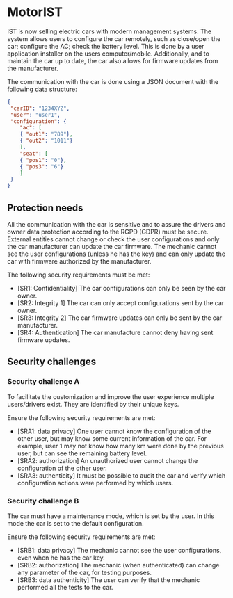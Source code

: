 # MotorIST
IST is now selling electric cars with modern management systems. The system allows users to configure the car remotely, such as close/open the car; configure the AC; check the battery level. This is done by a user application installer on the users computer/mobile.
Additionally, and to maintain the car up to date, the car also allows for firmware updates from the manufacturer.

The communication with the car is done using a JSON document with the following data structure:

```json
{
 "carID": "1234XYZ",
 "user": "user1",
 "configuration": {
	"ac": [
   	{ "out1": "789"},
   	{ "out2": "1011"}
	],
	"seat": [
   	{ "pos1": "0"},
   	{ "pos3": "6"}
	]
 }
}
```

## Protection needs
All the communication with the car is sensitive and to assure the drivers and owner data protection according to the RGPD (GDPR) must be secure. External entities cannot change or check the user configurations and only the car manufacturer can update the car firmware. The mechanic cannot see the user configurations (unless he has the key) and can only update the car with firmware authorized by the manufacturer.

The following security requirements must be met:
- [SR1: Confidentiality] The car configurations can only be seen by the car owner.
- [SR2: Integrity 1] The car can only accept configurations sent by the car owner.
- [SR3: Integrity 2] The car firmware updates can only be sent by the car manufacturer.
- [SR4: Authentication] The car manufacture cannot deny having sent firmware updates.


## Security challenges

### Security challenge A
To facilitate the customization and improve the user experience multiple users/drivers exist. They are identified by their unique keys.

Ensure the following security requirements are met:
- [SRA1: data privacy] One user cannot know the configuration of the other user, but may know some current information of the car. For example, user 1 may not know how many km were done by the previous user, but can see the remaining battery level.
- [SRA2: authorization] An unauthorized user cannot change the configuration of the other user.
- [SRA3: authenticity] It must be possible to audit the car and verify which configuration actions were performed by which users.

### Security challenge B
The car must have a maintenance mode, which is set by the user. In this mode the car is set to the default configuration.

Ensure the following security requirements are met:
- [SRB1: data privacy] The mechanic cannot see the user configurations, even when he has the car key.
- [SRB2: authorization] The mechanic (when authenticated) can change any parameter of the car, for testing purposes. 
- [SRB3: data authenticity] The user can verify that the mechanic performed all the tests to the car. 
